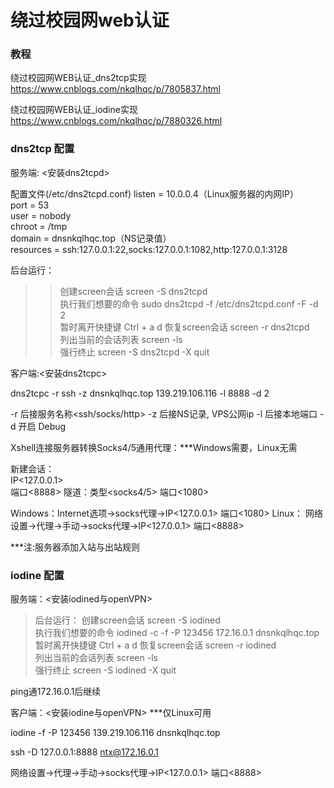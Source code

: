 # 绕过校园网web认证

### 教程
绕过校园网WEB认证_dns2tcp实现 https://www.cnblogs.com/nkqlhqc/p/7805837.html

绕过校园网WEB认证_iodine实现 https://www.cnblogs.com/nkqlhqc/p/7880326.html


### dns2tcp 配置

服务端: <安装dns2tcpd>
	
配置文件(/etc/dns2tcpd.conf)
listen = 10.0.0.4（Linux服务器的内网IP）    
port = 53    
user = nobody    
chroot = /tmp    
domain = dnsnkqlhqc.top（NS记录值）    
resources = ssh:127.0.0.1:22,socks:127.0.0.1:1082,http:127.0.0.1:3128

后台运行：
>>创建screen会话         screen -S dns2tcpd  
>>执行我们想要的命令     sudo dns2tcpd -f /etc/dns2tcpd.conf -F -d 2  
>>暂时离开快捷键         Ctrl + a d
>>恢复screen会话         screen -r dns2tcpd  
>>列出当前的会话列表     screen -ls  
>>强行终止               screen -S dns2tcpd -X quit 

客户端:<安装dns2tcpc>

dns2tcpc -r ssh -z dnsnkqlhqc.top 139.219.106.116 -l 8888 -d 2  

-r 后接服务名称<ssh/socks/http>
-z 后接NS记录, VPS公网ip
-l 后接本地端口
-d 开启 Debug

Xshell连接服务器转换Socks4/5通用代理：***Windows需要，Linux无需

新建会话：  
IP<127.0.0.1>  
端口<8888>
隧道：类型<socks4/5>  端口<1080>

Windows：Internet选项->socks代理->IP<127.0.0.1>  端口<1080>
Linux：  网络设置->代理->手动->socks代理->IP<127.0.0.1>  端口<8888>

***注:服务器添加入站与出站规则


### iodine 配置

服务端：<安装iodined与openVPN>

>后台运行：
>创建screen会话         screen -S iodined  
>执行我们想要的命令     iodined -c -f -P 123456 172.16.0.1 dnsnkqlhqc.top
>暂时离开快捷键         Ctrl + a d
>恢复screen会话         screen -r iodined  
>列出当前的会话列表     screen -ls  
>强行终止               screen -S iodined -X quit 

ping通172.16.0.1后继续

客户端：<安装iodine与openVPN>   ***仅Linux可用

iodine -f -P 123456 139.219.106.116 dnsnkqlhqc.top

ssh -D 127.0.0.1:8888 ntx@172.16.0.1

网络设置->代理->手动->socks代理->IP<127.0.0.1>  端口<8888>
